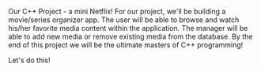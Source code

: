 Our C++ Project - a mini Netflix!
For our project, we'll be building a movie/series organizer app.
The user will be able to browse and watch his/her favorite media content within the application.
The manager will be able to add new media or remove existing media from the database.
By the end of this project we will be the ultimate masters of C++ programming!

Let's do this!
